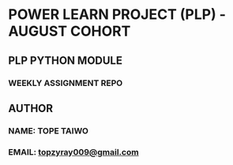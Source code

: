 # POWER LEARN PROJECT (PLP) - AUGUST COHORT

## PLP PYTHON MODULE

### WEEKLY ASSIGNMENT REPO

## AUTHOR

### NAME: TOPE TAIWO

### EMAIL: topzyray009@gmail.com
